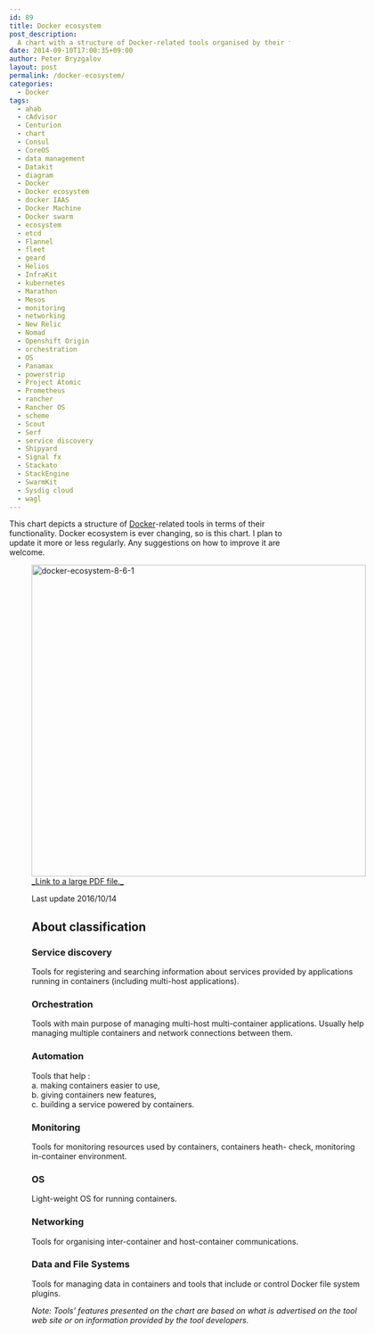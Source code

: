 ```yaml
---
id: 89
title: Docker ecosystem
post_description:
  A chart with a structure of Docker-related tools organised by their functionality.
date: 2014-09-10T17:00:35+09:00
author: Peter Bryzgalov
layout: post
permalink: /docker-ecosystem/
categories:
  - Docker
tags:
  - ahab
  - cAdvisor
  - Centurion
  - chart
  - Consul
  - CoreOS
  - data management
  - Datakit
  - diagram
  - Docker
  - Docker ecosystem
  - docker IAAS
  - Docker Machine
  - Docker swarm
  - ecosystem
  - etcd
  - Flannel
  - fleet
  - geard
  - Helios
  - InfraKit
  - kubernetes
  - Marathon
  - Mesos
  - monitoring
  - networking
  - New Relic
  - Nomad
  - Openshift Origin
  - orchestration
  - OS
  - Panamax
  - powerstrip
  - Project Atomic
  - Prometheus
  - rancher
  - Rancher OS
  - scheme
  - Scout
  - Serf
  - service discovery
  - Shipyard
  - Signal fx
  - Stackato
  - StackEngine
  - SwarmKit
  - Sysdig cloud
  - wagl
---
```

This chart depicts a structure of <a title="Docker" href="http://https://www.docker.com" target="_blank">Docker</a>-related tools in terms of their functionality. Docker ecosystem is ever changing, so is this chart. I plan to update it more or less regularly. Any suggestions on how to improve it are welcome.<figure id="attachment_241" aria-describedby="caption-attachment-241" style="width: 600px" class="wp-caption alignnone">

<a href="{{ '/wp-content/uploads/2014/09/Docker-ecosystem-8.6.1.pdf' | relative_url }}" target="_blank">
  <img class="alignnone wp-image-258 size-full" src="{{ '/wp-content/uploads/2014/09/Docker-ecosystem-8.6.1.png' | relative_url }}" alt="docker-ecosystem-8-6-1" width="600" height="559" />_Link to a large PDF file._
</a> 

Last update 2016/10/14

## About classification

### Service discovery

Tools for registering and searching information about services provided by applications running in containers (including multi-host applications).

### Orchestration

Tools with main purpose of managing multi-host multi-container applications. Usually help managing multiple containers and network connections between them.

### Automation

Tools that help :  
a. making containers easier to use,  
b. giving containers new features,  
c. building a service powered by containers.

### Monitoring

Tools for monitoring resources used by containers, containers heath- check, monitoring in-container environment.

### OS

Light-weight OS for running containers.

### Networking

Tools for organising inter-container and host-container communications.

### Data and File Systems

Tools for managing data in containers and tools that include or control Docker file system plugins.

_Note: Tools&#8217; features presented on the chart are based on what is advertised on the tool web site or on information provided by the tool developers._